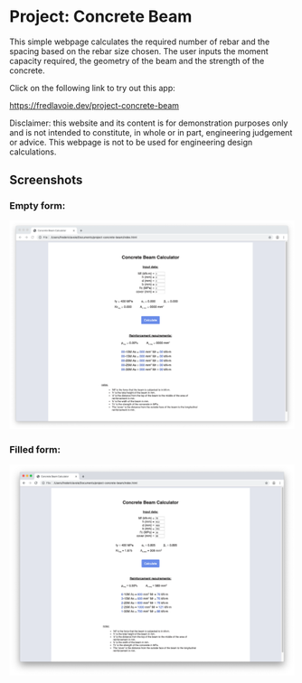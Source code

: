 # Project: Concrete Beam
This simple webpage calculates the required number of rebar and the spacing based on the
rebar size chosen. The user inputs the moment capacity required, the geometry of the beam
and the strength of the concrete.

Click on the following link to try out this app:

https://fredlavoie.dev/project-concrete-beam

Disclaimer: this website and its content is for demonstration purposes only and is not
intended to constitute, in whole or in part, engineering judgement or advice. This webpage
is not to be used for engineering design calculations.

## Screenshots

### Empty form:
<img src="./screenshots/emptyForm.png" width="800">

### Filled form:
<img src="./screenshots/filledForm.png" width="800">
